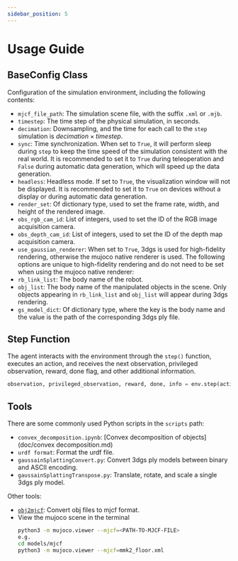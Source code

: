 ```yaml
---
sidebar_position: 5
---
```


# Usage Guide

## BaseConfig Class

Configuration of the simulation environment, including the following contents:

- `mjcf_file_path`: The simulation scene file, with the suffix `.xml` or `.mjb`.
- `timestep`: The time step of the physical simulation, in seconds.
- `decimation`: Downsampling, and the time for each call to the `step` simulation is $decimation \times timestep$.
- `sync`: Time synchronization. When set to `True`, it will perform sleep during `step` to keep the time speed of the simulation consistent with the real world. It is recommended to set it to `True` during teleoperation and `False` during automatic data generation, which will speed up the data generation.
- `headless`: Headless mode. If set to `True`, the visualization window will not be displayed. It is recommended to set it to `True` on devices without a display or during automatic data generation.
- `render_set`: Of dictionary type, used to set the frame rate, width, and height of the rendered image.
- `obs_rgb_cam_id`: List of integers, used to set the ID of the RGB image acquisition camera.
- `obs_depth_cam_id`: List of integers, used to set the ID of the depth map acquisition camera.
- `use_gaussian_renderer`: When set to `True`, 3dgs is used for high-fidelity rendering, otherwise the mujoco native renderer is used.
    The following options are unique to high-fidelity rendering and do not need to be set when using the mujoco native renderer:
- `rb_link_list`: The body name of the robot.
- `obj_list`: The body name of the manipulated objects in the scene. Only objects appearing in `rb_link_list` and `obj_list` will appear during 3dgs rendering.
- `gs_model_dict`: Of dictionary type, where the key is the body name and the value is the path of the corresponding 3dgs ply file.

## Step Function

The agent interacts with the environment through the `step()` function, executes an action, and receives the next observation, privileged observation, reward, done flag, and other additional information.

```python
observation, privileged_observation, reward, done, info = env.step(action)
```

## Tools

There are some commonly used Python scripts in the `scripts` path:

- `convex_decomposition.ipynb`: [Convex decomposition of objects](doc/convex decomposition.md)
- `urdf format`: Format the urdf file.
- `gaussainSplattingConvert.py`: Convert 3dgs ply models between binary and ASCII encoding.
- `gaussainSplattingTranspose.py`: Translate, rotate, and scale a single 3dgs ply model.

Other tools:

- [`obj2mjcf`](https://github.com/kevinzakka/obj2mjcf): Convert obj files to mjcf format.
- View the mujoco scene in the terminal
    ```bash
    python3 -m mujoco.viewer --mjcf=<PATH-TO-MJCF-FILE>
    e.g.
    cd models/mjcf
    python3 -m mujoco.viewer --mjcf=mmk2_floor.xml
    ```

